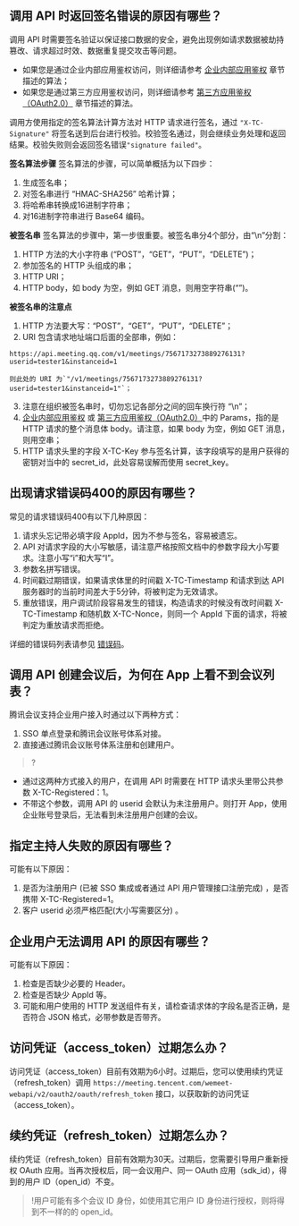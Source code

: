 ## 调用 API 时返回签名错误的原因有哪些？
调用 API 时需要签名验证以保证接口数据的安全，避免出现例如请求数据被劫持篡改、请求超过时效、数据重复提交攻击等问题。
 - 如果您是通过企业内部应用鉴权访问，则详细请参考 [企业内部应用鉴权](https://cloud.tencent.com/document/product/1095/42413) 章节描述的算法；
 - 如果您是通过第三方应用鉴权访问，则详细请参考 [第三方应用鉴权（OAuth2.0）](https://cloud.tencent.com/document/product/1095/51257) 章节描述的算法。
 
调用方使用指定的签名算法计算方法对 HTTP 请求进行签名，通过 `"X-TC-Signature"` 将签名送到后台进行校验。校验签名通过，则会继续业务处理和返回结果。校验失败则会返回签名错误`"signature failed"`。
 
**签名算法步骤**
签名算法的步骤，可以简单概括为以下四步：
1. 生成签名串；
2. 对签名串进行 “HMAC-SHA256” 哈希计算；
3. 将哈希串转换成16进制字符串；
4. 对16进制字符串进行 Base64 编码。

**被签名串**
签名算法的步骤中，第一步很重要。被签名串分4个部分，由“\n”分割：
1. HTTP 方法的大小字符串 (“POST”，“GET”，“PUT”，“DELETE”)；
2. 参加签名的 HTTP 头组成的串；
3. HTTP URI；
4. HTTP body，如 body 为空，例如 GET 消息，则用空字符串(“”)。

**被签名串的注意点**
1. HTTP 方法要大写：“POST”，“GET”，“PUT”，“DELETE”；
2. URI 包含请求地址端口后面的全部串，例如：
```Plaintext
https://api.meeting.qq.com/v1/meetings/7567173273889276131?userid=tester1&instanceid=1
```
	则此处的 URI 为`"/v1/meetings/7567173273889276131?userid=tester1&instanceid=1"`；
3. 注意在组织被签名串时，切勿忘记各部分之间的回车换行符 “\n”；
4. [企业内部应用鉴权](https://cloud.tencent.com/document/product/1095/42413) 或 [第三方应用鉴权（OAuth2.0）](https://cloud.tencent.com/document/product/1095/51257)中的 Params，指的是 HTTP 请求的整个消息体 body。请注意，如果 body 为空，例如 GET 消息，则用空串；
5. HTTP 请求头里的字段 X-TC-Key 参与签名计算，该字段填写的是用户获得的密钥对当中的 secret_id，此处容易误解而使用 secret_key。



## 出现请求错误码400的原因有哪些？
常见的请求错误码400有以下几种原因：
1. 请求头忘记带必填字段 AppId，因为不参与签名，容易被遗忘。
2. API 对请求字段的大小写敏感，请注意严格按照文档中的参数字段大小写要求。注意小写“i”和大写“I”。
3. 参数名拼写错误。
4. 时间戳过期错误，如果请求体里的时间戳 X-TC-Timestamp 和请求到达 API 服务器时的当前时间差大于5分钟，将被判定为无效请求。
5. 重放错误，用户调试阶段容易发生的错误，构造请求的时候没有改时间戳 X-TC-Timestamp 和随机数 X-TC-Nonce，则同一个 AppId 下面的请求，将被判定为重放请求而拒绝。

详细的错误码列表请参见 [错误码](https://cloud.tencent.com/document/product/1095/43704)。



## 调用 API 创建会议后，为何在 App 上看不到会议列表？
腾讯会议支持企业用户接入时通过以下两种方式：
1. SSO 单点登录和腾讯会议账号体系对接。
2. 直接通过腾讯会议账号体系注册和创建用户。

>?
- 通过这两种方式接入的用户，在调用 API 时需要在 HTTP 请求头里带公共参数 X-TC-Registered：1。
- 不带这个参数，调用 API 的 userid 会默认为未注册用户。则打开 App，使用企业账号登录后，无法看到未注册用户创建的会议。


## 指定主持人失败的原因有哪些？

可能有以下原因：
1. 是否为注册用户 (已被 SSO 集成或者通过 API 用户管理接口注册完成) ，是否携带 X-TC-Registered=1。
2. 客户 userid 必须严格匹配(大小写需要区分) 。

## 企业用户无法调用 API 的原因有哪些？

可能有以下原因：
1. 检查是否缺少必要的 Header。
2. 检查是否缺少 AppId 等。
3. 可能和用户使用的 HTTP 发送组件有关，请检查请求体的字段名是否正确，是否符合 JSON 格式，必带参数是否带齐。


## 访问凭证（access_token）过期怎么办？
访问凭证（access_token）目前有效期为6小时。过期后，您可以使用续约凭证（refresh_token）调用 `https://meeting.tencent.com/wemeet-webapi/v2/oauth2/oauth/refresh_token` 接口，以获取新的访问凭证（access_token）。

## 续约凭证（refresh_token）过期怎么办？
续约凭证（refresh_token）目前有效期为30天。过期后，您需要引导用户重新授权 OAuth 应用。当再次授权后，同一会议用户、同一 OAuth 应用（sdk_id），得到的用户 ID（open_id）不变。
>!用户可能有多个会议 ID 身份，如使用其它用户 ID 身份进行授权，则将得到不一样的的 open_id。


